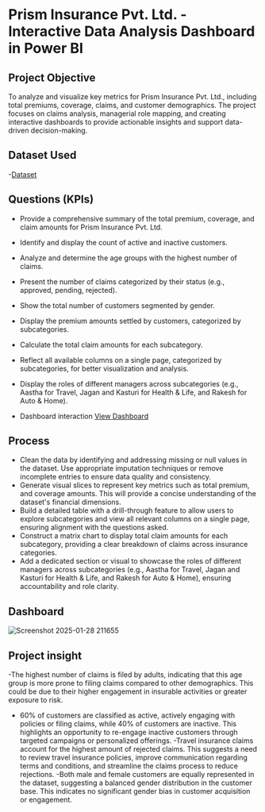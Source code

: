 
# Prism Insurance Pvt. Ltd. - Interactive Data Analysis Dashboard in Power BI
## Project Objective
To analyze and visualize key metrics for Prism Insurance Pvt. Ltd., including total premiums, coverage, claims, and customer demographics. The project focuses on claims analysis, managerial role mapping, and creating interactive dashboards to provide actionable insights and support data-driven decision-making.

## Dataset Used

-<a href="https://github.com/KirankumarB17/PowerBI-Dashboard/blob/main/InsuranceData%20.csv">Dataset</a>


## Questions (KPIs)
- Provide a comprehensive summary of the total premium, coverage, and claim amounts for Prism Insurance Pvt. Ltd.
- Identify and display the count of active and inactive customers.
- Analyze and determine the age groups with the highest number of claims.
- Present the number of claims categorized by their status (e.g., approved, pending, rejected).
- Show the total number of customers segmented by gender.
- Display the premium amounts settled by customers, categorized by subcategories.
- Calculate the total claim amounts for each subcategory.
- Reflect all available columns on a single page, categorized by subcategories, for better visualization and analysis.
- Display the roles of different managers across subcategories (e.g., Aastha for Travel, Jagan and Kasturi for Health & Life, and Rakesh for Auto & Home).

- Dashboard interaction <a href="https://github.com/KirankumarB17/PowerBI-Dashboard/blob/main/Screenshot.png">View Dashboard<a/>



## Process

- Clean the data by identifying and addressing missing or null values in the dataset. Use appropriate imputation techniques or remove incomplete entries to ensure data quality and consistency.
- Generate visual slices to represent key metrics such as total premium, and coverage amounts. This will provide a concise understanding of the dataset's financial dimensions.
- Build a detailed table with a drill-through feature to allow users to explore subcategories and view all relevant columns on a single page, ensuring alignment with the questions asked.
- Construct a matrix chart to display total claim amounts for each subcategory, providing a clear breakdown of claims across insurance categories.
- Add a dedicated section or visual to showcase the roles of different managers across subcategories (e.g., Aastha for Travel, Jagan and Kasturi for Health & Life, and Rakesh for Auto & Home), ensuring accountability and role clarity.

## Dashboard
![Screenshot 2025-01-28 211655](https://github.com/user-attachments/assets/3dc647e8-3915-4231-bc6d-9dd1ebcc6626)

## Project insight
-The highest number of claims is filed by adults, indicating that this age group is more prone to filing claims compared to other demographics. This could be due to their higher engagement in insurable activities or greater exposure to risk.
- 60% of customers are classified as active, actively engaging with policies or filing claims, while 40% of customers are inactive. This highlights an opportunity to re-engage inactive customers through targeted campaigns or personalized offerings.
-Travel insurance claims account for the highest amount of rejected claims. This suggests a need to review travel insurance policies, improve communication regarding terms and conditions, and streamline the claims process to reduce rejections.
-Both male and female customers are equally represented in the dataset, suggesting a balanced gender distribution in the customer base. This indicates no significant gender bias in customer acquisition or engagement.






   
   
